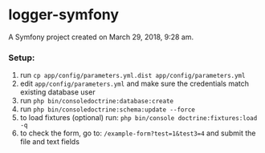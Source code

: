 logger-symfony
==============

A Symfony project created on March 29, 2018, 9:28 am.

### Setup:
1. run
`cp app/config/parameters.yml.dist app/config/parameters.yml`
2. edit `app/config/parameters.yml` and make sure the credentials match existing database user
3. run
`php bin/consoledoctrine:database:create`
4. run 
`php bin/consoledoctrine:schema:update --force`
5. to load fixtures (optional) run:
`php bin/console doctrine:fixtures:load -q`
6. to check the form, go to:
`/example-form?test=1&test3=4` and submit the file and text fields
